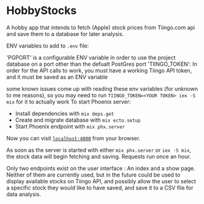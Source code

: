 # HobbyStocks

A hobby app that intends to fetch (Apple) stock prices from Tiingo.com api and save them to a database for later analysis.

ENV variables to add to `.env` file:

'PGPORT' is a configurable ENV variable in order to use the project database on a port other than the defualt PostGres port
'TIINGO_TOKEN': In order for the API calls to work, you must have a working Tiingo API token, and it must be saved as an ENV variable

some known issues come up with reading these env variables (for unknown to me reasons), so you may need to run `TIINGO_TOKEN=<YOUR TOKEN> iex -S mix` for it to actually work
To start Phoenix server:

  * Install dependencies with `mix deps.get`
  * Create and migrate database with `mix ecto.setup`
  * Start Phoenix endpoint with `mix phx.server`

Now you can visit [`localhost:4000`](http://localhost:4000) from your browser.

As soon as the server is started with either `mix phx.server` or `iex -S mix`, the stock data will begin fetching and saving. Requests run once an hour.

Only two endpoints exist on the user interface : An index and a show page. Neither of them are currently used, but in the future could be used to display available stocks on Tiingo API, and possibly allow the user to select a specific stock they would like to have saved, and save it to a CSV file for data analysis.

